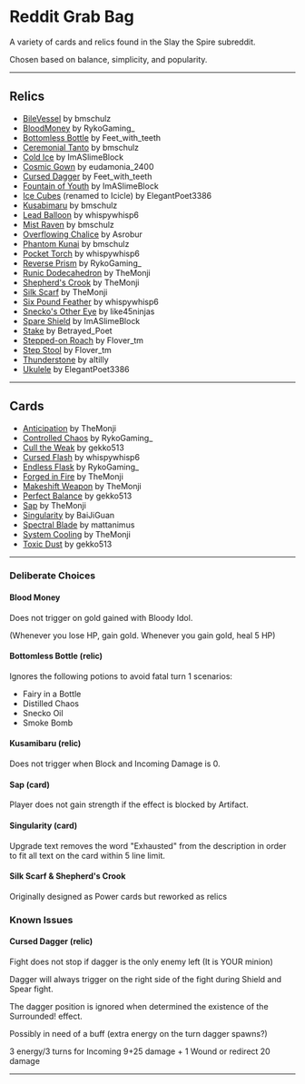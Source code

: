 # Reddit Grab Bag

A variety of cards and relics found in the Slay the Spire subreddit.

Chosen based on balance, simplicity, and popularity.

---

## Relics

* [BileVessel](https://www.reddit.com/r/slaythespire/comments/1m3359w/some_custom_relics_inspired_by_iconic/) by bmschulz
* [BloodMoney](https://www.reddit.com/r/slaythespire/comments/1m57b2w/relic_idea/) by RykoGaming_
* [Bottomless Bottle](https://www.reddit.com/r/slaythespire/comments/1m1evn6/a_bunch_of_random_relic_ideas/) by Feet_with_teeth
* [Ceremonial Tanto](https://www.reddit.com/r/slaythespire/comments/1m1bcem/some_sekiroinspired_relics/) by bmschulz
* [Cold Ice](https://www.reddit.com/r/slaythespire/comments/1m239ms/relic_ideas_which_ive_thought_about_for_a_while/) by ImASlimeBlock
* [Cosmic Gown](https://www.reddit.com/r/slaythespire/comments/1m0fqfx/mayas_relic_maker_is_cool/) by eudamonia_2400
* [Cursed Dagger](https://www.reddit.com/r/slaythespire/comments/1m1evn6/a_bunch_of_random_relic_ideas/) by Feet_with_teeth
* [Fountain of Youth](https://www.reddit.com/r/slaythespire/comments/1m239ms/relic_ideas_which_ive_thought_about_for_a_while/) by ImASlimeBlock
* [Ice Cubes](https://www.reddit.com/r/slaythespire/comments/1lfjwai/i_feel_like_the_damage_number_on_this_needs_to_be/) (renamed to Icicle) by ElegantPoet3386
* [Kusabimaru](https://www.reddit.com/r/slaythespire/comments/1m1bcem/some_sekiroinspired_relics/) by bmschulz
* [Lead Balloon](https://www.reddit.com/r/slaythespire/comments/1mn8nhu/cost_dependent_extra_draw/) by whispywhisp6
* [Mist Raven](https://www.reddit.com/r/slaythespire/comments/1m1bcem/some_sekiroinspired_relics/) by bmschulz
* [Overflowing Chalice](https://www.reddit.com/r/slaythespire/comments/1m0ibdn/made_a_custom_relic_using_umayaswatchingyou_s/) by Asrobur
* [Phantom Kunai](https://www.reddit.com/r/slaythespire/comments/1m1bcem/some_sekiroinspired_relics/) by bmschulz
* [Pocket Torch](https://www.reddit.com/r/slaythespire/comments/1mqtb3j/energy_relic/) by whispywhisp6
* [Reverse Prism](https://www.reddit.com/r/slaythespire/comments/1lcigpn/custom_defect_relic_idea/) by RykoGaming_
* [Runic Dodecahedron](https://www.reddit.com/r/slaythespire/comments/1jfax4q/custom_relic_a_new_take_on_an_old_classic/) by TheMonji
* [Shepherd's Crook](https://www.reddit.com/r/slaythespire/comments/1mok01i/even_more_custom_cards_for_each_character/) by TheMonji
* [Silk Scarf](https://www.reddit.com/r/slaythespire/comments/1mok01i/even_more_custom_cards_for_each_character/) by TheMonji
* [Six Pound Feather](https://www.reddit.com/r/slaythespire/comments/1mn8nhu/cost_dependent_extra_draw/) by whispywhisp6
* [Snecko's Other Eye](https://www.reddit.com/r/slaythespire/comments/1mrg0v1/if_you_liked_snecko_eye_i_give_you_more_snecko/) by like45ninjas
* [Spare Shield](https://www.reddit.com/r/slaythespire/comments/1m239ms/relic_ideas_which_ive_thought_about_for_a_while/) by ImASlimeBlock
* [Stake](https://www.reddit.com/r/slaythespire/comments/1moumsk/1_classspecific_relic_idea_for_each_character_and/) by Betrayed_Poet
* [Stepped-on Roach](https://www.reddit.com/r/slaythespire/comments/1mxfcfy/who_stepped_on_him/) by Flover_tm
* [Step Stool](https://www.reddit.com/r/slaythespire/comments/1mxfcfy/who_stepped_on_him/) by Flover_tm
* [Thunderstone](https://www.reddit.com/r/slaythespire/comments/1nrnjbx/relic_idea_converting_extra_energy_to_temp/) by altilly
* [Ukulele](https://www.reddit.com/r/slaythespire/comments/1lz27qw/ironclad_exclusive_more_exhaust_synergy/) by ElegantPoet3386

---

## Cards

* [Anticipation](https://www.reddit.com/r/slaythespire/comments/1mnlkwv/a_fun_and_simple_custom_card_for_each_character/) by TheMonji
* [Controlled Chaos](https://www.reddit.com/r/slaythespire/comments/1lofe3z/card_idea_i_had/) by RykoGaming_
* [Cull the Weak](https://www.reddit.com/r/slaythespire/comments/1m41i5j/revised_weakbased_cards_and_a_relic_for_the_silent/) by gekko513
* [Cursed Flash](https://www.reddit.com/r/slaythespire/comments/1lun026/a_brick_that_demands_more_bricks_in_your_deck/) by whispywhisp6
* [Endless Flask](https://www.reddit.com/r/slaythespire/comments/1lgz9d9/i_really_like_cards_that_combine_different/) by RykoGaming_
* [Forged in Fire](https://www.reddit.com/r/slaythespire/comments/1mnlkwv/a_fun_and_simple_custom_card_for_each_character/) by TheMonji
* [Makeshift Weapon](https://www.reddit.com/r/slaythespire/comments/1mok01i/even_more_custom_cards_for_each_character/) by TheMonji
* [Perfect Balance](https://www.reddit.com/r/slaythespire/comments/1m41i5j/revised_weakbased_cards_and_a_relic_for_the_silent/) by gekko513
* [Sap](https://www.reddit.com/r/slaythespire/comments/1mnlkwv/a_fun_and_simple_custom_card_for_each_character/) by TheMonji
* [Singularity](https://www.reddit.com/r/slaythespire/comments/1m0b9zy/throw_your_deck_into_a_black_hole_why_not/) by BaiJiGuan
* [Spectral Blade](https://www.reddit.com/r/slaythespire/comments/1lpc2l1/spectral_blade_ironclad_uncommon_attack/) by mattanimus
* [System Cooling](https://www.reddit.com/r/slaythespire/comments/1mnlkwv/a_fun_and_simple_custom_card_for_each_character/) by TheMonji
* [Toxic Dust](https://www.reddit.com/r/slaythespire/comments/1m41i5j/revised_weakbased_cards_and_a_relic_for_the_silent/) by gekko513

---


### Deliberate Choices

#### Blood Money

Does not trigger on gold gained with Bloody Idol.

(Whenever you lose HP, gain gold. Whenever you gain gold, heal 5 HP)

#### Bottomless Bottle (relic)

Ignores the following potions to avoid fatal turn 1 scenarios:

* Fairy in a Bottle
* Distilled Chaos
* Snecko Oil
* Smoke Bomb

#### Kusamibaru (relic)

Does not trigger when Block and Incoming Damage is 0.

#### Sap (card)

Player does not gain strength if the effect is blocked by Artifact.

#### Singularity (card)

Upgrade text removes the word "Exhausted" from the description in order to fit all text on the card within 5 line limit.

#### Silk Scarf & Shepherd's Crook

Originally designed as Power cards but reworked as relics

### Known Issues

#### Cursed Dagger (relic)
Fight does not stop if dagger is the only enemy left (It is YOUR minion)

Dagger will always trigger on the right side of the fight during Shield and Spear fight.

The dagger position is ignored when determined the existence of the Surrounded! effect.

Possibly in need of a buff (extra energy on the turn dagger spawns?)

3 energy/3 turns for Incoming 9+25 damage + 1 Wound or redirect 20 damage

---
